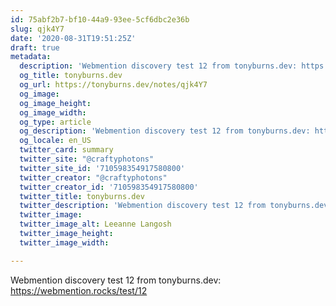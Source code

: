 ```yaml
---
id: 75abf2b7-bf10-44a9-93ee-5cf6dbc2e36b
slug: qjk4Y7
date: '2020-08-31T19:51:25Z'
draft: true
metadata:
  description: 'Webmention discovery test 12 from tonyburns.dev: https://webmention.rocks/test/12 '
  og_title: tonyburns.dev
  og_url: https://tonyburns.dev/notes/qjk4Y7
  og_image: 
  og_image_height: 
  og_image_width: 
  og_type: article
  og_description: 'Webmention discovery test 12 from tonyburns.dev: https://webmention.rocks/test/12 '
  og_locale: en_US
  twitter_card: summary
  twitter_site: "@craftyphotons"
  twitter_site_id: '710598354917580800'
  twitter_creator: "@craftyphotons"
  twitter_creator_id: '710598354917580800'
  twitter_title: tonyburns.dev
  twitter_description: 'Webmention discovery test 12 from tonyburns.dev: https://webmention.rocks/test/12 '
  twitter_image: 
  twitter_image_alt: Leeanne Langosh
  twitter_image_height: 
  twitter_image_width: 

---
```


Webmention discovery test 12 from tonyburns.dev: https://webmention.rocks/test/12
